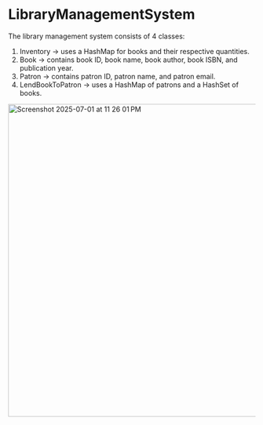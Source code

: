 # LibraryManagementSystem

The library management system consists of 4 classes:
1. Inventory -> uses a HashMap for books and their respective quantities.
2. Book -> contains book ID, book name, book author, book ISBN, and publication year.
3. Patron -> contains patron ID, patron name, and patron email.
4. LendBookToPatron -> uses a HashMap of patrons and a HashSet of books.


<img width="638" alt="Screenshot 2025-07-01 at 11 26 01 PM" src="https://github.com/user-attachments/assets/e3bb4b4f-37db-4cf0-b4bc-851fba5ee50f" />
